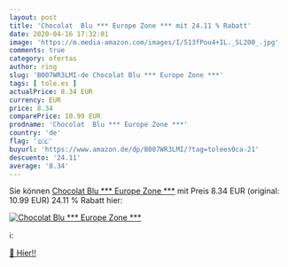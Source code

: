 ```yaml
---
layout: post
title: 'Chocolat  Blu *** Europe Zone *** mit 24.11 % Rabatt'
date: 2020-04-16 17:32:01
image: 'https://m.media-amazon.com/images/I/513fPou4+IL._SL200_.jpg'
comments: true
category: ofertas
author: ring
slug: 'B007WR3LMI-de Chocolat Blu *** Europe Zone ***'
tags: [ tole.es ]
actualPrice: 8.34 EUR
currency: EUR
price: 8.34
comparePrice: 10.99 EUR
prodname: 'Chocolat  Blu *** Europe Zone ***'
country: 'de'
flag: '🇩🇪'
buyurl: 'https://www.amazon.de/dp/B007WR3LMI/?tag=tolees0ca-21'
descuento: '24.11'
average: '8.34'
---
```


Sie können [Chocolat  Blu *** Europe Zone ***](https://www.amazon.de/dp/B007WR3LMI/?tag=tolees0ca-21) mit Preis 8.34 EUR (original: 10.99 EUR) 24.11 % Rabatt hier:

[![Chocolat  Blu *** Europe Zone ***](https://m.media-amazon.com/images/I/513fPou4+IL._SL200_.jpg)](https://www.amazon.de/dp/B007WR3LMI/?tag=tolees0ca-21)

ℹ️:


[🛒 Hier!!](https://www.amazon.de/dp/B007WR3LMI/?tag=tolees0ca-21)
